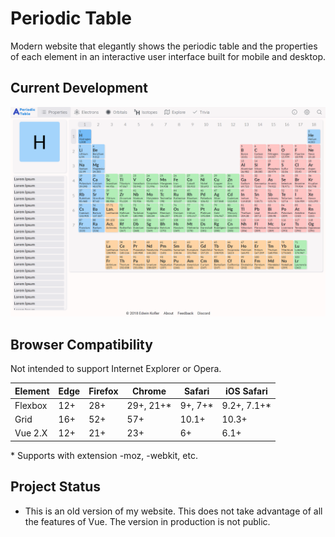 # Periodic Table
Modern website that elegantly shows the periodic table and the properties of each element in an interactive user interface built for mobile and desktop.

## Current Development
![Periodic Table Image](https://github.com/EanKeen/periodic-table/blob/master/periodic-table.png)

## Browser Compatibility
Not intended to support Internet Explorer or Opera.

Element   | Edge    | Firefox | Chrome    | Safari   | iOS Safari
----      | ----    | ------- | -------   | ------   | -----------
Flexbox   | 12+     | 28+     | 29+, 21+* | 9+, 7+*  | 9.2+, 7.1+*
Grid      | 16+     | 52+     | 57+       | 10.1+    | 10.3+
Vue 2.X   | 12+     | 21+     | 23+       | 6+       | 6.1+

\* Supports with extension -moz, -webkit, etc.</br>

## Project Status
* This is an old version of my website. This does not take advantage of all the features of Vue. The version in production is not public.
